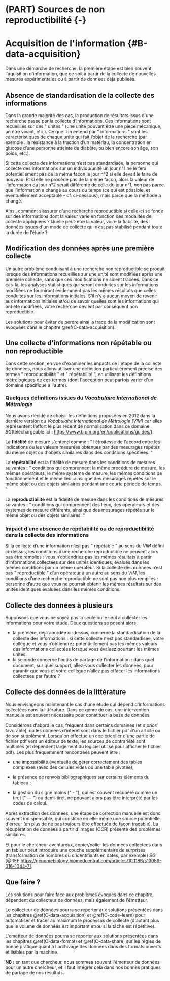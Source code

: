 # (PART) Sources de non reproductibilité {-}

# Acquisition de l'information {#B-data-acquisition}

Dans une démarche de recherche, la première étape est bien souvent l'aquisition
d'information, que ce soit à partir de la collecte de nouvelles mesures expérimentales 
ou à partir de données déjà publieés.


## Absence de standardisation de la collecte des informations

Dans la grande majorité des cas, la production de résultats issus d'une recherche passe par
la collecte d’informations. Ces informations sont recueillies sur des " unités " (une 
unité pouvant être une pièce mécanique, un être vivant, etc.). Ce que l’on entend par 
" informations " sont les caractéristiques de chaque unité qui fait l’objet de la 
recherche (par exemple : la résistance à la traction d’un matériau, la concentration en 
glucose d’une personne atteinte de diabète, ou bien encore son âge, son poids, etc.). 

Si cette collecte des informations n’est pas standardisée, la personne qui collecte 
des informations sur un individu/unité un jour n°1 ne le fera potentiellement pas de la même façon le 
jour n°2 si elle devait le faire de nouveau. Et si elle ne procède pas de la même façon, alors la valeur 
de l’information du jour n°2 serait différente de celle du jour n°1, non pas parce que l’information 
a changé au cours du temps (ce qui est possible, et éventuellement acceptable – cf. ci-dessous), 
mais parce que la méthode a changé. 

Ainsi, comment s’assurer d’une recherche reproductible si celle-ci
se fonde sur des informations dont la valeur varie en fonction des 
modalités de collecte appliquées ? Quelle peut-être la valeur, 
voire la fiabilité, des données issues d'un mode de collecte
qui n’est pas stabilisé pendant toute la durée de l’étude ? 


## Modification des données après une première collecte

Un autre problème conduisant à une recherche non reproductible se produit lorsque des 
informations recueillies sur une unité sont modifiées après une première collecte, 
sans que ces modifications ne soient tracées. Dans ce cas-là, les analyses statistiques 
qui seront conduites sur les informations modifiées ne fourniront évidemment pas les 
mêmes résultats que celles conduites sur les informations initiales. S’il n’y a aucun 
moyen de revenir aux informations initiales et/ou de savoir quelles sont les informations 
qui ont été modifiées, votre recherche devient par conséquent non reproductible.

Les solutions pour éviter de perdre ainsi la trace de la modification
sont évoquées dans le chapitre \@ref(C-data-acquisition).

## Une collecte d’informations non répétable ou non reproductible

Dans cette section, en vue d'examiner les impacts de l'étape 
de la collecte de données, nous allons utiliser une définition 
particulièrement précise des termes " reproductibilité " et " répétabilité ", 
en utilisant les définitions métrologiques de ces termes 
(dont l'acception peut parfois varier d'un domaine spécifique à l'autre). 

### Quelques définitions issues du *Vocabulaire International de Métrologie*

Nous avons décidé de choisir les définitions proposées en 2012 dans la dernière version 
du *Vocabulaire International de Métrologie (VIM)* car elles représentent l’effort le plus 
récent de normalisation dans ce domaine *SG*(téléchargeable ici : 
https://www.bipm.org/en/publications/guides/).

La **fidélité** de mesure s'entend comme : " l’étroitesse de l'accord entre les indications ou les 
valeurs mesurées obtenues par des mesurages répétés du même objet ou d'objets similaires 
dans des conditions spécifiées. "

La **répétabilité** est la fidélité de mesure dans les conditions de mesures suivantes : 
" conditions qui comprennent la même procédure de mesure, les mêmes opérateurs, le même 
système de mesure, les mêmes conditions de fonctionnement et le même lieu, ainsi que des 
mesurages répétés sur le même objet ou des objets similaires pendant une courte période 
de temps. "

La **reproductibilité** est la fidélité de mesure dans les conditions de mesures suivantes : 
" conditions qui comprennent des lieux, des opérateurs et des systèmes de mesure différents, 
ainsi que des mesurages répétés sur le même objet ou des objets similaires. "


### Impact d’une absence de répétabilité ou de reproductibilité dans la collecte des informations

Si la collecte d’une information n’est pas " répétable " au sens du *VIM* défini ci-dessus, les 
conditions d’une recherche reproductible ne peuvent alors pas être remplies : vous n’obtiendriez 
pas les mêmes résultats à partir d’informations collectées sur des unités identiques, évalués 
dans les mêmes conditions par un même opérateur. Si la collecte des données n’est pas " reproductible " 
d’un opérateur à un autre au sens du *VIM*, les conditions d’une recherche reproductible ne sont pas non 
plus remplies : personne d’autre que vous ne pourrait obtenir les mêmes résultats sur des unités 
identiques évaluées dans les mêmes conditions.



## Collecte des données à plusieurs

Supposons que vous ne soyez pas la seule ou le seul à collecter les informations pour votre étude. 
Deux questions se posent alors : 
- la première, déjà abordée ci-dessus, concerne la standardisation de la collecte des informations : 
si cette collecte n’est pas standardisée, votre collègue et vous n’obtiendrez potentiellement 
pas les mêmes valeurs des informations collectées lorsque vous évaluez pourtant les mêmes unités. 
- la seconde concerne l'outils de partage de l'information : dans quel document, sur quel support, 
allez-vous collecter les données, pour garantir que vous et votre collègue n’allez pas effacer 
les informations collectées par l’autre ?


## Collecte des données de la littérature

Nous envisageons maintenant le cas d'une étude qui dépend d'informations collectées dans 
la littérature. Dans ce genre de cas, une intervention manuelle est souvent nécessaire 
pour constituer la base de données. 

Considérons d'abord le cas, fréquent dans certains domaines (et *a priori* favorable), 
où les données d'intérêt sont dans le fichier pdf d'un article ou de son supplément. 
Lorsqu'on effectue un copier/coller d'une partie de fichier pdf vers un éditeur de texte, 
les sources de contrariété sont multiples (et dépendent largement du logiciel utilisé pour 
afficher le fichier pdf). Les plus fréquemment rencontrées peuvent être : 
  
 - une impossibilité éventuelle de gérer correctement des tables complexes 
  (avec des cellules vides ou une table pivotée);

 - la présence de renvois bibliographiques sur certains éléments du tableau ;

 - la gestion du signe moins (" - "), qui est souvent récupéré comme un tiret (" — ") 
   ou demi-tiret, ne pouvant alors pas être interprété par les codes de calcul.

Après extraction des données, une étape de correction manuelle est donc souvent indispensable,
qui constitue en elle-même une source potentielle d'erreur (en plus de ne pas toujours être 
effectuée de façon traçable). 
La récupération de données à partir d'images (OCR) présente des problèmes similaires.

Et pour le chercheur aventureux, copier/coller les données collectées dans un tableur peut 
introduire une couche supplémentaire de surprises (transformation de nombres ou 
d'identifiants en dates, par exemple) *SG* [@REF https://genomebiology.biomedcentral.com/articles/10.1186/s13059-016-1044-7].


## Que faire ?

Les solutions pour faire face aux problèmes évoqués dans ce chapitre, 
dépendent du collecteur de données, mais également de l'émetteur. 

Le collecteur de données pourra se reporter aux solutions présentées dans les chapitres 
\@ref(C-data-acquisition) et \@ref(C-code-learn)
pour automatiser et tracer au maximum le processus de collecte (d'autant plus que le volume 
de données est important et/ou si la tâche est répétitive).
 
L'emetteur de données pourra se reporter aux solutions présentées dans les chapitres 
\@ref(C-data-format) et \@ref(C-data-share)
sur les règles de bonne pratique quant à l'archivage des données dans des formats 
ouverts et lisibles par la machine.

**NB :** en tant que chercheur, nous sommes souvent l'émetteur de données 
pour un autre chercheur, et il faut intégrer cela dans nos bonnes pratiques 
de partage de nos résultats. 




